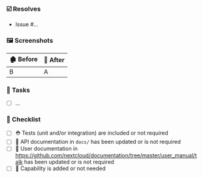 ### ☑️ Resolves

* Issue #…

### 🖼️ Screenshots

🏚️ Before | 🏡 After
---|---
B | A


### 🚧 Tasks

- [ ] ...

### 🏁 Checklist

- [ ] ⛑️ Tests (unit and/or integration) are included or not required
- [ ] 📘 API documentation in `docs/` has been updated or is not required
- [ ] 📗 User documentation in https://github.com/nextcloud/documentation/tree/master/user_manual/talk has been updated or is not required
- [ ] 🔖 Capability is added or not needed 
